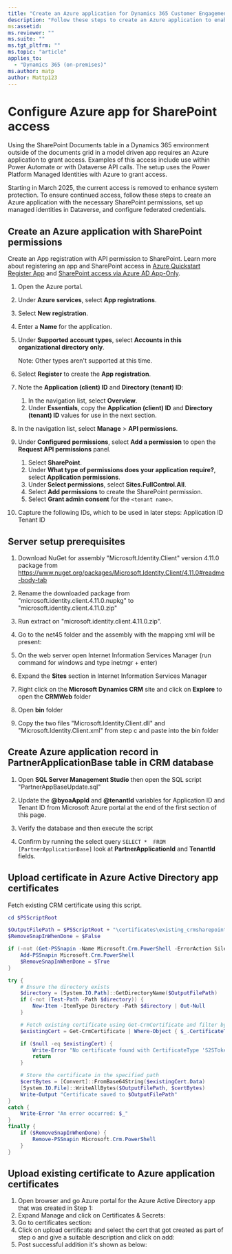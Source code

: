 ```yaml
---
title: "Create an Azure application for Dynamics 365 Customer Engagement with SharePoint permissions (on-premises)"
description: "Follow these steps to create an Azure application to enable integration between Dynamics 365 Customer Engagement (on-premises) and SharePoint Online."
ms:assetid: 
ms.reviewer: ""
ms.suite: ""
ms.tgt_pltfrm: ""
ms.topic: "article"
applies_to: 
  - "Dynamics 365 (on-premises)"
ms.author: matp
author: Mattp123
---
```


# Configure Azure app for SharePoint access

Using the SharePoint Documents table in a Dynamics 365 environment outside of the documents grid in a model driven app requires an Azure application to grant access. Examples of this access include use within Power Automate or with Dataverse API calls. The setup uses the Power Platform Managed Identities with Azure to grant access.

Starting in March 2025, the current access is removed to enhance system protection. To ensure continued access, follow these steps to create an Azure application with the necessary SharePoint permissions, set up managed identities in Dataverse, and configure federated credentials.

## Create an Azure application with SharePoint permissions 

Create an App registration with API permission to SharePoint. Learn more about registering an app and SharePoint access in [Azure Quickstart Register App](https://learn.microsoft.com/entra/identity-platform/quickstart-register-app?tabs=certificate) and [SharePoint access via Azure AD App-Only](https://learn.microsoft.com/en-us/sharepoint/dev/solution-guidance/security-apponly-azuread). 

1. Open the Azure portal.

1. Under **Azure services**, select **App registrations**. 

1. Select **New registration**. 

1. Enter a **Name** for the application. 

1. Under **Supported account types**, select **Accounts in this organizational directory only**. 

   Note: Other types aren't supported at this time. 

1. Select **Register** to create the **App registration**. 

1. Note the **Application (client) ID** and **Directory (tenant) ID**: 
   1. In the navigation list, select **Overview**. 
   1. Under **Essentials**, copy the **Application (client) ID** and **Directory (tenant) ID** values for use in the next section. 

1. In the navigation list, select **Manage** > **API permissions**. 

1. Under **Configured permissions**, select **Add a permission** to open the **Request API permissions** panel. 
   1. Select **SharePoint**. 
   1. Under **What type of permissions does your application require?**, select **Application permissions**. 
   1. Under **Select permissions**, select **Sites.FullControl.All**. 
   1. Select **Add permissions** to create the SharePoint permission. 
   1. Select **Grant admin consent** for the `<tenant name>`. 

1. Capture the following IDs, which to be used in later steps: 
   Application ID  
   Tenant ID 

## Server setup prerequisites 

1. Download NuGet for assembly "Microsoft.Identity.Client" version 4.11.0 package from https://www.nuget.org/packages/Microsoft.Identity.Client/4.11.0#readme-body-tab

1. Rename the downloaded package from "microsoft.identity.client.4.11.0.nupkg" to "microsoft.identity.client.4.11.0.zip"

1. Run extract on "microsoft.identity.client.4.11.0.zip".

1. Go to the net45 folder and the assembly with the mapping xml will be present: 

1. On the web server open Internet Information Services Manager (run command for windows and type inetmgr + enter)

1. Expand the **Sites** section in Internet Information Services Manager

1. Right click on the **Microsoft Dynamics CRM** site and click on **Explore** to open the **CRMWeb** folder

1. Open **bin** folder

1. Copy the two files "Microsoft.Identity.Client.dll" and "Microsoft.Identity.Client.xml" from step c and paste into the bin folder

## Create Azure application record in PartnerApplicationBase table in CRM database 

1. Open **SQL Server Management Studio** then open the SQL script "PartnerAppBaseUpdate.sql"  

1. Update the **@byoaAppId** and **@tenantId** variables for Application ID and Tenant ID from Microsoft Azure portal at the end of the first section of this page.

1. Verify the database and then execute the script 

1. Confirm by running the select query `SELECT *  FROM [PartnerApplicationBase]` look at **PartnerApplicationId** and **TenantId** fields.

## Upload certificate in Azure Active Directory app certificates 

Fetch existing CRM certificate using this script.

```PowerShell
cd $PSScriptRoot 

$OutputFilePath = $PSScriptRoot + "\certificates\existing_crmsharepoints2s.cer" 
$RemoveSnapInWhenDone = $False 

if (-not (Get-PSSnapin -Name Microsoft.Crm.PowerShell -ErrorAction SilentlyContinue)) { 
    Add-PSSnapin Microsoft.Crm.PowerShell 
    $RemoveSnapInWhenDone = $True 
} 

try { 
    # Ensure the directory exists 
    $directory = [System.IO.Path]::GetDirectoryName($OutputFilePath) 
    if (-not (Test-Path -Path $directory)) { 
        New-Item -ItemType Directory -Path $directory | Out-Null 
    }

    # Fetch existing certificate using Get-CrmCertificate and filter by CertificateType 
    $existingCert = Get-CrmCertificate | Where-Object { $_.CertificateType -eq "S2STokenIssuer" } 

    if ($null -eq $existingCert) { 
        Write-Error "No certificate found with CertificateType 'S2STokenIssuer'." 
        return 
    } 

    # Store the certificate in the specified path 
    $certBytes = [Convert]::FromBase64String($existingCert.Data) 
    [System.IO.File]::WriteAllBytes($OutputFilePath, $certBytes) 
    Write-Output "Certificate saved to $OutputFilePath" 
} 
catch { 
    Write-Error "An error occurred: $_" 
} 
finally { 
    if ($RemoveSnapInWhenDone) { 
        Remove-PSSnapin Microsoft.Crm.PowerShell 
    } 
} 
```

## Upload existing certificate to Azure application certificates 

1. Open browser and go Azure portal for the Azure Active Directory app that was created in Step 1: 
1. Expand Manage and click on Certificates & Secrets:
1. Go to certificates section:
1. Click on upload certificate and select the cert that got created as part of step o and give a suitable description and click on add:
1. Post successful addition it's shown as below: 
